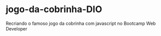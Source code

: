 # jogo-da-cobrinha-DIO
Recriando o famoso jogo da cobrinha com javascript no Bootcamp Web Developer
